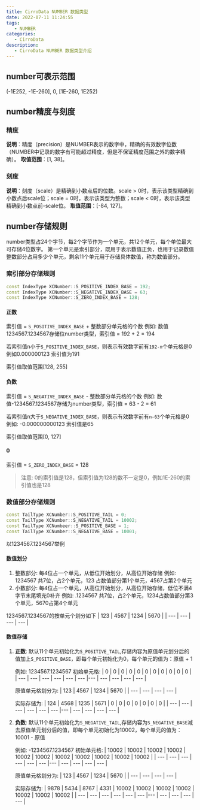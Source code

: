 ```yaml
---
title: CirroData NUMBER 数据类型
date: 2022-07-11 11:24:55
tags:
   - NUMBER
categories:
   - CirroData
description:
   - CirroData NUMBER 数据类型介绍
---
```


## number可表示范围
   (-1E252, -1E-260], 0, [1E-260, 1E252)

## number精度与刻度

### 精度

**说明**：精度（precision）是NUMBER表示的数字中，精确的有效数字位数（NUMBER中记录的数字有可能超过精度，但是不保证精度范围之外的数字精确）。
**取值范围**：[1, 38]。

### 刻度

**说明**：刻度（scale）是精确到小数点后的位数。scale > 0时，表示该类型精确到小数点后scale位；scale = 0时，表示该类型为整数；scale < 0时，表示该类型精确到小数点前-scale位。
**取值范围**：[-84, 127]。


## number存储规则

number类型占24个字节，每2个字节作为一个单元，共12个单元，每个单位最大可存储4位数字。
第一个单元是索引部分，既用于表示数值正负，也用于记录数值整数部分占用多少个单元，剩余11个单元用于存储具体数值，称为数值部分。

### 索引部分存储规则

``` c++
const IndexType XCNumber::S_POSITIVE_INDEX_BASE = 192;
const IndexType XCNumber::S_NEGATIVE_INDEX_BASE = 63;
const IndexType XCNumber::S_ZERO_INDEX_BASE = 128;
```

#### 正数

   索引值 = `S_POSITIVE_INDEX_BASE` + 整数部分单元格的个数
   例如: 数值1234567.1234567存储位number类型，索引值 = 192 + 2 = 194

   若索引值n小于`S_POSITIVE_INDEX_BASE`，则表示有效数字前有`192-n`个单元格是0
   例如0.000000123   索引值为191

   索引值取值范围[128, 255]

#### 负数

   索引值 = `S_NEGATIVE_INDEX_BASE` - 整数部分单元格的个数
   例如: 数值-1234567.1234567存储为number类型，索引值 = 63 - 2 = 61

   若索引值n大于`S_NEGATIVE_INDEX_BASE`，则表示有效数字前有`n-63`个单元格是0
   例如: -0.000000000123   索引值是65

   索引值取值范围[0, 127]

#### 0

   索引值 = `S_ZERO_INDEX_BASE` = 128

   > 注意: 0的索引值是128，但索引值为128的数不一定是0，例如1E-260的索引值也是128

### 数值部分存储规则

``` c++
const TailType XCNumber::S_POSITIVE_TAIL = 0;
const TailType XCNumber::S_NEGATIVE_TAIL = 10002;
const TailType XCNumbeer::S_POSITIVE_BASE = 1;
const TailType XCNumber::S_NEGATIVE_BASE = 10001;
```

以1234567.1234567举例

#### 数值划分

1. 整数部分: 每4位占一个单元，从低位开始划分，从高位开始存储
   例如: 1234567  共7位，占2个单元，123 占数值部分第1个单元，4567占第2个单元
2. 小数部分: 每4位占一个单元，从高位开始划分，从高位开始存储，低位不满4字节末尾填充0补齐
   例如: .1234567 共7位，占2个单元，1234占数值部分第3个单元，5670占第4个单元

1234567.1234567的按单元个划分如下
| 123 | 4567 | 1234 | 5670 |
| --- | --- | --- | --- |

#### 数值存储

1. **正数**: 默认11个单元初始化为`S_POSITIVE_TAIL`,存储内容为原值单元划分后的值加上`S_POSITIVE_BASE`，即每个单元初始化为0，每个单元的值为：原值 + 1

   例如: 1234567.1234567
   初始单元格:
   | 0 | 0 | 0 | 0 | 0 | 0 | 0 | 0 | 0 | 0 | 0 |
   | --- | --- | --- | --- | --- | --- |--- | --- | --- | --- | --- |

   原值单元格划分为:
   | 123 | 4567 | 1234 | 5670 |
   | --- | --- | --- | --- |

   实际存储为:
   | 124 | 4568 | 1235 | 5671 | 0 | 0 | 0 | 0 | 0 | 0 | 0 |
   | --- | --- | --- | --- | --- | --- |--- | --- | --- | --- | --- |

2. **负数**: 默认11个单元初始化为`S_NEGATIVE_TAIL`,存储内容为`S_NEGATIVE_BASE`减去原值单元划分后的值，即每个单元初始化为10002，每个单元的值为：10001 - 原值

   例如: -1234567.1234567
   初始单元格:
   | 10002 | 10002 | 10002 | 10002 | 10002 | 10002 | 10002 | 10002 | 10002 | 10002 | 10002 |
   | --- | --- | --- | --- | --- | --- |--- | --- | --- | --- | --- |

   原值单元格划分为:
   | 123 | 4567 | 1234 | 5670 |
   | --- | --- | --- | --- |

   实际存储为:
   | 9878 | 5434 | 8767 | 4331 | 10002 | 10002 | 10002 | 10002 | 10002 | 10002 | 10002 |
   | --- | --- | --- | --- | --- | --- |--- | --- | --- | --- | --- |
